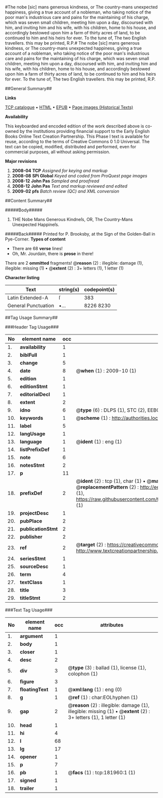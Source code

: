 #The nobe [sic] mans generous kindness, or The country-mans unexpected happiness, giving a true account of a nobleman, who taking notice of the poor man's industrious care and pains for the maintaining of his charge, which was seven small children, meeting him upon a day, discoursed with him, and inviting him and his wife, with his children, home to his house, and accordingly bestowed upon him a farm of thirty acres of land, to be continued to him and his heirs for ever. To the tune of, The two English travellers. this may be printed, R.P.#
The nobe [sic] mans generous kindness, or The country-mans unexpected happiness, giving a true account of a nobleman, who taking notice of the poor man's industrious care and pains for the maintaining of his charge, which was seven small children, meeting him upon a day, discoursed with him, and inviting him and his wife, with his children, home to his house, and accordingly bestowed upon him a farm of thirty acres of land, to be continued to him and his heirs for ever. To the tune of, The two English travellers. this may be printed, R.P.

##General Summary##

**Links**

[TCP catalogue](http://www.ota.ox.ac.uk/tcp/)  • 
[HTML](http://tei.it.ox.ac.uk/tcp/Texts-HTML/free/B04/B04503.html)  • 
[EPUB](http://tei.it.ox.ac.uk/tcp/Texts-EPUB/free/B04/B04503.epub) • 
[Page images (Historical Texts)](https://data.historicaltexts.jisc.ac.uk/view?pubId=eebo-99887249e&pageId=eebo-99887249e-181960-1)

**Availability**

This keyboarded and encoded edition of the
	       work described above is co-owned by the institutions
	       providing financial support to the Early English Books
	       Online Text Creation Partnership. This Phase I text is
	       available for reuse, according to the terms of Creative
	       Commons 0 1.0 Universal. The text can be copied,
	       modified, distributed and performed, even for
	       commercial purposes, all without asking permission.

**Major revisions**

1. __2008-04__ __TCP__ *Assigned for keying and markup*
1. __2008-08__ __SPi Global__ *Keyed and coded from ProQuest page images*
1. __2008-12__ __John Pas__ *Sampled and proofread*
1. __2008-12__ __John Pas__ *Text and markup reviewed and edited*
1. __2009-02__ __pfs__ *Batch review (QC) and XML conversion*

##Content Summary##

#####Body#####

1. THE Nobe Mans Generous Kindneſs, OR, The Country-Mans Unexpected Happineſs.

#####Back#####
Printed for P. Brooksby, at the Sign of the Golden-Ball in Pye-Corner.
**Types of content**

  * There are 68 **verse** lines!
  * Oh, Mr. Jourdain, there is **prose** in there!

There are 2 **ommitted** fragments! 
 @__reason__ (2) : illegible: damage (1), illegible: missing (1)  •  @__extent__ (2) : 3+ letters (1), 1 letter (1)

**Character listing**


|Text|string(s)|codepoint(s)|
|---|---|---|
|Latin Extended-A|ſ|383|
|General Punctuation|•…|8226 8230|

##Tag Usage Summary##

###Header Tag Usage###

|No|element name|occ|attributes|
|---|---|---|---|
|1.|__availability__|1||
|2.|__biblFull__|1||
|3.|__change__|5||
|4.|__date__|8| @__when__ (1) : 2009-10 (1)|
|5.|__edition__|1||
|6.|__editionStmt__|1||
|7.|__editorialDecl__|1||
|8.|__extent__|2||
|9.|__idno__|6| @__type__ (6) : DLPS (1), STC (2), EEBO-CITATION (1), PROQUEST (1), VID (1)|
|10.|__keywords__|1| @__scheme__ (1) : http://authorities.loc.gov/ (1)|
|11.|__label__|5||
|12.|__langUsage__|1||
|13.|__language__|1| @__ident__ (1) : eng (1)|
|14.|__listPrefixDef__|1||
|15.|__note__|6||
|16.|__notesStmt__|2||
|17.|__p__|11||
|18.|__prefixDef__|2| @__ident__ (2) : tcp (1), char (1)  •  @__matchPattern__ (2) : ([0-9\-]+):([0-9IVX]+) (1), (.+) (1)  •  @__replacementPattern__ (2) : http://eebo.chadwyck.com/downloadtiff?vid=$1&page=$2 (1), https://raw.githubusercontent.com/textcreationpartnership/Texts/master/tcpchars.xml#$1 (1)|
|19.|__projectDesc__|1||
|20.|__pubPlace__|2||
|21.|__publicationStmt__|2||
|22.|__publisher__|2||
|23.|__ref__|2| @__target__ (2) : https://creativecommons.org/publicdomain/zero/1.0/ (1), http://www.textcreationpartnership.org/docs/. (1)|
|24.|__seriesStmt__|1||
|25.|__sourceDesc__|1||
|26.|__term__|4||
|27.|__textClass__|1||
|28.|__title__|3||
|29.|__titleStmt__|2||


###Text Tag Usage###

|No|element name|occ|attributes|
|---|---|---|---|
|1.|__argument__|1||
|2.|__body__|1||
|3.|__closer__|1||
|4.|__desc__|2||
|5.|__div__|3| @__type__ (3) : ballad (1), license (1), colophon (1)|
|6.|__figure__|3||
|7.|__floatingText__|1| @__xml:lang__ (1) : eng (0)|
|8.|__g__|1| @__ref__ (1) : char:EOLhyphen (1)|
|9.|__gap__|2| @__reason__ (2) : illegible: damage (1), illegible: missing (1)  •  @__extent__ (2) : 3+ letters (1), 1 letter (1)|
|10.|__head__|1||
|11.|__hi__|4||
|12.|__l__|68||
|13.|__lg__|17||
|14.|__opener__|1||
|15.|__p__|7||
|16.|__pb__|1| @__facs__ (1) : tcp:181960:1 (1)|
|17.|__signed__|1||
|18.|__trailer__|1||
